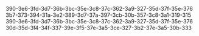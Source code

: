 390-3e6-3fd-3d7-36b-3bc-35e-3c8-37c-362-3a9-327-35d-37f-35e-376
3b7-373-394-31a-3e2-389-3d7-37a-397-3cb-30b-357-3c8-3a1-319-315
390-3e6-3fd-3d7-36b-3bc-35e-3c8-37c-362-3a9-327-35d-37f-35e-376
30d-35d-3f4-34f-337-39e-3f5-37e-3a5-3ce-327-3b2-37e-3a5-30b-333
